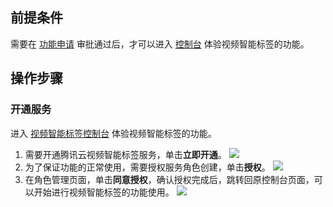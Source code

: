 ﻿## 前提条件
需要在 [功能申请](https://cloud.tencent.com/apply/p/1gx07b8u4gfj) 审批通过后，才可以进入 [控制台](https://console.cloud.tencent.com/ai-media) 体验视频智能标签的功能。

## 操作步骤
### 开通服务
进入 [视频智能标签控制台](https://console.cloud.tencent.com/ai-media) 体验视频智能标签的功能。
1. 需要开通腾讯云视频智能标签服务，单击**立即开通**。
![](https://qcloudimg.tencent-cloud.cn/raw/d8350c8cc8e1a49c20ceb171a3ce457d.png)
2. 为了保证功能的正常使用，需要授权服务角色创建，单击**授权**。
![](https://qcloudimg.tencent-cloud.cn/raw/cde820d464ce781049c5440c5db3bc8a.png)
3. 在角色管理页面，单击**同意授权**，确认授权完成后，跳转回原控制台页面，可以开始进行视频智能标签的功能使用。
![](https://qcloudimg.tencent-cloud.cn/raw/ff402c4084db7b00bb1e9ebad6903bb9.png)